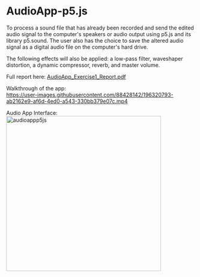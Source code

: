 # AudioApp-p5.js
To process a sound file that has already been recorded and send the edited audio signal to the computer's speakers or audio output using p5.js and its library p5.sound. The user also has the choice to save the altered audio signal as a digital audio file on the computer's hard drive.

The following effects will also be applied: a low-pass filter, waveshaper distortion, a dynamic compressor, reverb, and master volume.

Full report here: [AudioApp_Exercise1_Report.pdf](https://github.com/rizfebriansyah/AudioApp-p5.js/files/9805954/AudioApp_Exercise1_Report.pdf)

Walkthrough of the app:  
https://user-images.githubusercontent.com/88428142/196320793-ab2162e9-af6d-4ed0-a543-330bb379e07c.mp4

Audio App Interface:  
<img width="412" alt="audioappp5js" src="https://user-images.githubusercontent.com/88428142/196319692-5cae0a17-b6da-45fd-8c2e-e42a642cee07.png">
